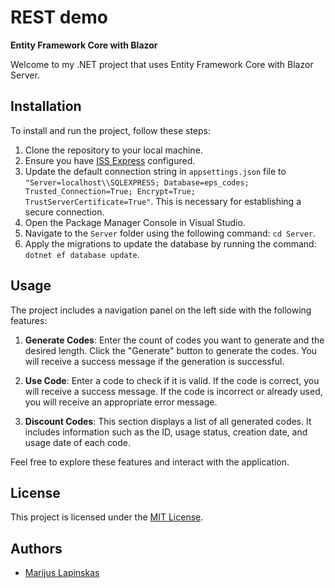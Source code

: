 # REST demo

**Entity Framework Core with Blazor**

Welcome to my .NET project that uses Entity Framework Core with Blazor Server.

## Installation

To install and run the project, follow these steps:

1. Clone the repository to your local machine.
2. Ensure you have [ISS Express](https://docs.microsoft.com/en-us/visualstudio/ide/how-to-configure-iis-express-for-project-url) configured.
3. Update the default connection string in `appsettings.json` file to `"Server=localhost\\SQLEXPRESS; Database=eps_codes; Trusted_Connection=True; Encrypt=True; TrustServerCertificate=True"`. This is necessary for establishing a secure connection.
4. Open the Package Manager Console in Visual Studio.
5. Navigate to the `Server` folder using the following command: `cd Server`.
6. Apply the migrations to update the database by running the command: `dotnet ef database update`.

## Usage

The project includes a navigation panel on the left side with the following features:

1. **Generate Codes**: Enter the count of codes you want to generate and the desired length. Click the "Generate" button to generate the codes. You will receive a success message if the generation is successful.

2. **Use Code**: Enter a code to check if it is valid. If the code is correct, you will receive a success message. If the code is incorrect or already used, you will receive an appropriate error message.

3. **Discount Codes**: This section displays a list of all generated codes. It includes information such as the ID, usage status, creation date, and usage date of each code.

Feel free to explore these features and interact with the application.

## License

This project is licensed under the [MIT License](LICENSE).

## Authors

- [Marijus Lapinskas](https://github.com/lapius)
